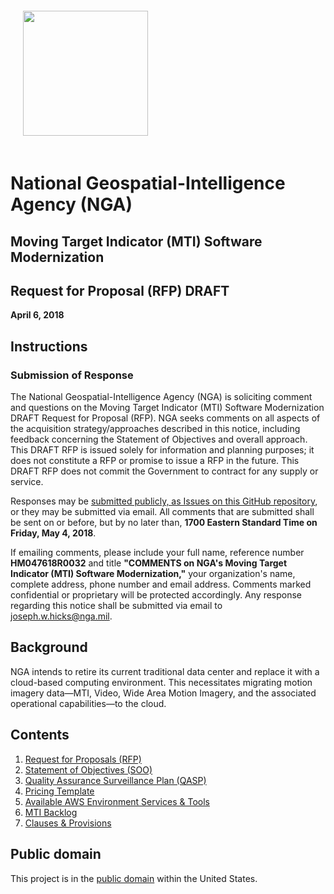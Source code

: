 <img src="https://www.nga.mil/Partners/PublishingImages/720px-US-NationalGeospatialIntelligenceAgency-2008Seal.svg.png" width="200" style="margin: 20px;" />

# National Geospatial-Intelligence Agency (NGA)

## Moving Target Indicator (MTI) Software Modernization

## Request for Proposal (RFP) DRAFT

**April 6, 2018**

## Instructions

### Submission of Response

The National Geospatial-Intelligence Agency (NGA) is soliciting comment and questions on the Moving Target Indicator (MTI) Software Modernization DRAFT Request for Proposal (RFP). NGA seeks comments on all aspects of the acquisition strategy/approaches described in this notice, including feedback concerning the Statement of Objectives and overall approach. This DRAFT RFP is issued solely for information and planning purposes; it does not constitute a RFP or promise to issue a RFP in the future. This DRAFT RFP does not commit the Government to contract for any supply or service.

Responses may be [submitted publicly, as Issues on this GitHub repository](/ngageoint/nga-moving-target-indicator-modernization-software/issues), or they may be submitted via email. All comments that are submitted shall be sent on or before, but by no later than, **1700 Eastern Standard Time on Friday, May 4, 2018**.

If emailing comments, please include your full name, reference number **HM047618R0032** and title **"COMMENTS on NGA's Moving Target Indicator (MTI) Software Modernization,"** your organization's name, complete address, phone number and email address. Comments marked confidential or proprietary will be protected accordingly. Any response regarding this notice shall be submitted via email to [joseph.w.hicks@nga.mil](mailto:joseph.w.hicks@nga.mil).

## Background

NGA intends to retire its current traditional data center and replace it with a cloud-based computing environment. This necessitates migrating motion imagery data—MTI, Video, Wide Area Motion Imagery, and the associated operational capabilities—to the cloud.

## Contents

1. [Request for Proposals (RFP)](00_RFP.md)
2. [Statement of Objectives (SOO)](01_SOO.md)
3. [Quality Assurance Surveillance Plan (QASP)](02_QASP.md)
4. [Pricing Template](03_Pricing_Template.md)
5. [Available AWS Environment Services & Tools](04a_AWS.md)
6. [MTI Backlog](04b_Backlog.md)
7. [Clauses & Provisions](05_Clauses_and_Provisions.pdf)


## Public domain

This project is in the [public domain](LICENSE) within the United States.

